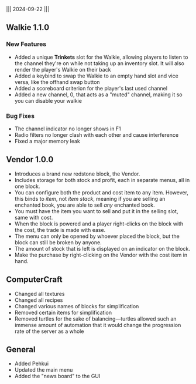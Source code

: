 |||
2024-09-22
|||

## Walkie 1.1.0

### New Features
- Added a unique **Trinkets** slot for the Walkie, allowing players to listen to the channel they're on while not taking up an inventory slot. It will also render the player's Walkie on their back
- Added a keybind to swap the Walkie to an empty hand slot and vice versa, like the offhand swap button
- Added a scoreboard criterion for the player's last used channel
- Added a new channel, 0, that acts as a "muted" channel, making it so you can disable your walkie

### Bug Fixes
- The channel indicator no longer shows in F1
- Radio filters no longer clash with each other and cause interference
- Fixed a major memory leak

## Vendor 1.0.0
- Introduces a brand new redstone block, the Vendor.
- Includes storage for both stock and profit, each in separate menus, all in one block.
- You can configure both the product and cost item to any item. However, this binds to *item*, not *item stack*, meaning if you are selling an enchanted book, you are able to sell *any* enchanted book.
- You must have the item you want to sell and put it in the selling slot, same with cost.
- When the block is powered and a player right-clicks on the block with the cost, the trade is made with ease.
- The menu can only be opened by whoever placed the block, but the block can still be broken by anyone.
- The amount of stock that is left is displayed on an indicator on the block.
- Make the purchase by right-clicking on the Vendor with the cost item in hand.

## ComputerCraft
- Changed all textures
- Changed all recipes
- Changed various names of blocks for simplification
- Removed certain items for simplification
- Removed turtles for the sake of balancing—turtles allowed such an immense amount of automation that it would change the progression rate of the server as a whole

## General
- Added Pehkui
- Updated the main menu
- Added the "news board" to the GUI
